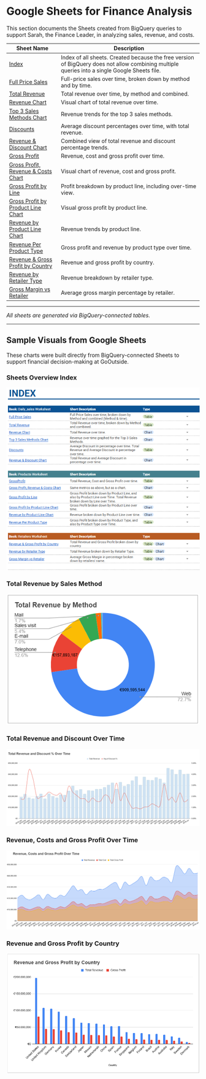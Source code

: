 # Google Sheets for Finance Analysis

This section documents the Sheets created from BigQuery queries to support Sarah, the Finance Leader, in analyzing sales, revenue, and costs.

| Sheet Name | Description |
|------------|-------------|
| [Index](https://docs.google.com/spreadsheets/d/1GiDFN_f_6JSeeUpENWCz33DkWQsgm-EPKKnOMKve5aE/edit?usp=sharing) | Index of all sheets. Created because the free version of BigQuery does not allow combining multiple queries into a single Google Sheets file. |
| [Full Price Sales](https://docs.google.com/spreadsheets/d/1TkvEkzNEnuQBYfv11IVpvG4SQ0FjAvQZR4-ZZBtvF60/edit?gid=1094126242#gid=1094126242) | Full-price sales over time, broken down by method and by time. |
| [Total Revenue](https://docs.google.com/spreadsheets/d/1TkvEkzNEnuQBYfv11IVpvG4SQ0FjAvQZR4-ZZBtvF60/edit?gid=1922689457#gid=1922689457) | Total revenue over time, by method and combined. |
| [Revenue Chart](https://docs.google.com/spreadsheets/d/1TkvEkzNEnuQBYfv11IVpvG4SQ0FjAvQZR4-ZZBtvF60/edit?gid=743099105#gid=743099105) | Visual chart of total revenue over time. |
| [Top 3 Sales Methods Chart](https://docs.google.com/spreadsheets/d/1TkvEkzNEnuQBYfv11IVpvG4SQ0FjAvQZR4-ZZBtvF60/edit?gid=236160172#gid=236160172) | Revenue trends for the top 3 sales methods. |
| [Discounts](https://docs.google.com/spreadsheets/d/1TkvEkzNEnuQBYfv11IVpvG4SQ0FjAvQZR4-ZZBtvF60/edit?gid=1497289071#gid=1497289071) | Average discount percentages over time, with total revenue. |
| [Revenue & Discount Chart](https://docs.google.com/spreadsheets/d/1TkvEkzNEnuQBYfv11IVpvG4SQ0FjAvQZR4-ZZBtvF60/edit?gid=1034787980#gid=1034787980) | Combined view of total revenue and discount percentage trends. |
| [Gross Profit](https://docs.google.com/spreadsheets/d/1mO4bshfjjHqsJFHhEgchALbagoQLxHtduFRdnufFjgU/edit?gid=629675178#gid=629675178) | Revenue, cost and gross profit over time. |
| [Gross Profit, Revenue & Costs Chart](https://docs.google.com/spreadsheets/d/1mO4bshfjjHqsJFHhEgchALbagoQLxHtduFRdnufFjgU/edit?gid=1696976705#gid=1696976705) | Visual chart of revenue, cost and gross profit. |
| [Gross Profit by Line](https://docs.google.com/spreadsheets/d/1mO4bshfjjHqsJFHhEgchALbagoQLxHtduFRdnufFjgU/edit?gid=689142126#gid=689142126) | Profit breakdown by product line, including over-time view. |
| [Gross Profit by Product Line Chart](https://docs.google.com/spreadsheets/d/1mO4bshfjjHqsJFHhEgchALbagoQLxHtduFRdnufFjgU/edit?gid=407046786#gid=407046786) | Visual gross profit by product line. |
| [Revenue by Product Line Chart](https://docs.google.com/spreadsheets/d/1mO4bshfjjHqsJFHhEgchALbagoQLxHtduFRdnufFjgU/edit?gid=1046374118#gid=1046374118) | Revenue trends by product line. |
| [Revenue Per Product Type](https://docs.google.com/spreadsheets/d/1mO4bshfjjHqsJFHhEgchALbagoQLxHtduFRdnufFjgU/edit?gid=2080776538#gid=2080776538) | Gross profit and revenue by product type over time. |
| [Revenue & Gross Profit by Country](https://docs.google.com/spreadsheets/d/16cMGthip5JEf1WnoljFyAeBYqk-ZvBBwHHIziOlKFos/edit?gid=118789266#gid=118789266) | Revenue and gross profit by country. |
| [Revenue by Retailer Type](https://docs.google.com/spreadsheets/d/16cMGthip5JEf1WnoljFyAeBYqk-ZvBBwHHIziOlKFos/edit?gid=2039211117#gid=2039211117) | Revenue breakdown by retailer type. |
| [Gross Margin vs Retailer](https://docs.google.com/spreadsheets/d/16cMGthip5JEf1WnoljFyAeBYqk-ZvBBwHHIziOlKFos/edit?gid=1628766048#gid=1628766048) | Average gross margin percentage by retailer. |

---

*All sheets are generated via BigQuery-connected tables.*

---

## Sample Visuals from Google Sheets

These charts were built directly from BigQuery-connected Sheets to support financial decision-making at GoOutside.

### Sheets Overview Index
![Index](screenshots/index.png)

### Total Revenue by Sales Method
![Total Revenue by Method](screenshots/total-revenue-by-method.png)

### Total Revenue and Discount Over Time
![Total Revenue and Discount Over Time](screenshots/total-revenue-and-discount-over-time.png)

### Revenue, Costs and Gross Profit Over Time
![Revenue, Costs and Gross Profit Over Time](screenshots/revenue-costs-and-gross-profit-over-time.png)

### Revenue and Gross Profit by Country
![Revenue and Gross Profit by Country](screenshots/revenue-and-gross-profit-by-country.png)